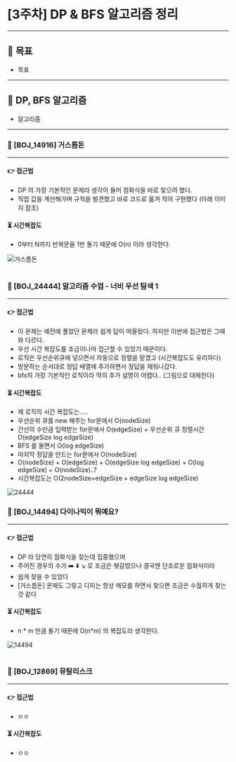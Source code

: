 # [3주차] DP & BFS 알고리즘 정리

***

## 🎯 목표

* 목표

---

## 🔄️ DP, BFS 알고리즘

- 알고리즘

---

### 🎯 [BOJ_14916] 거스름돈

---

#### 👉 접근법

- DP 의 가장 기본적인 문제라 생각이 들어 점화식을 바로 찾으려 했다.
- 직접 값을 계산해가며 규칙을 발견했고 바로 코드로 옮겨 적어 구현했다 (아래 이미지 참조)

#### ⏳ 시간복잡도

- 0부터 N까지 반복문을 1번 돌기 때문에 O(n) 이라 생각한다.


![거스름돈](https://user-images.githubusercontent.com/110602069/236113635-6d934d40-c88a-46e3-a92e-9317f14421e3.jpeg)



#

### 🎯 [BOJ_24444] 알고리즘 수업 - 너비 우선 탐색 1

---

#### 👉 접근법

- 이 문제는 예전에 풀었던 문제라 쉽게 답이 떠올랐다. 하지만 이번에 접근법은 그때와 다르다.
- 우선 시간 복잡도를 조금이나마 접근할 수 있었기 때문이다.
- 로직은 우선순위큐에 넣으면서 자동으로 정렬을 맡겼고 (시간복잡도도 유리하다)
- 방문하는 순서대로 정답 배열에 추가하면서 정답을 채워나갔다.
- bfs의 가장 기본적인 로직이라 딱히 추가 설명이 어렵다.. (그림으로 대체한다)

#### ⏳ 시간복잡도

- 제 로직의 시간 복잡도는.....
- 우선순위 큐를 new 해주는 for문에서 O(nodeSize)
- 간선의 수만큼 입력받는 for문에서 O(edgeSize) + 우선순위 큐 정렬시간 O(edgeSize log edgeSize)
- BFS 를 돌면서 O(log edgeSize)
- 마지막 정답을 만드는 for문에서 O(nodeSize)
- O(nodeSize) + O(edgeSize) + O(edgeSize log edgeSize) + O(log edgeSize) + O(nodeSize)..?
- 시간복잡도는 O(2nodeSize+edgeSize + edgeSize log edgeSize)


![24444](https://user-images.githubusercontent.com/110602069/236210565-3fbf094f-2ff4-49e6-a9b6-18ce1c361e5a.jpeg)



### 🎯 [BOJ_14494] 다이나믹이 뭐예요?

---

#### 👉 접근법

- DP 라 당연히 점화식을 찾는데 집중했으며
- 주어진 경우의 수가 ➡️ ⬇️ ↘️ 로 조금은 헷갈렸으나 결국엔 단조로운 점화식이라
- 쉽게 찾을 수 있었다
- [거스름돈] 문제도 그렇고 디피는 항상 메모를 하면서 찾으면 조금은 수월하게 찾는 것 같다

#### ⏳ 시간복잡도

- n * m 만큼 돌기 때문에 O(n*m) 의 복잡도라 생각한다.


![14494](https://user-images.githubusercontent.com/110602069/236133375-27dd6793-3ac8-415a-a0e8-888ebe140e71.jpeg)



#

### 🎯 [BOJ_12869] 뮤탈리스크

---

#### 👉 접근법

- ㅇㅇ

#### ⏳ 시간복잡도

- ㅇㅇ
